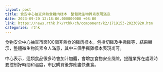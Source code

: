 ```yaml
---
layout: post
title: 食安中心抽查非熱食雞肉樣本　整體微生物質素表現滿意
date: 2023-09-20 12:18:06.000000000 +08:00
link: https://news.rthk.hk/rthk/ch/component/k2/1719153-20230920.htm
categories: rthk
---
```


食物安全中心抽查市面100個非熱食的雞肉樣本，包括切雞及手撕雞等，結果顯示，整體微生物質素令人滿意，其中三個手撕雞樣本表現尚可。 

中心表示，這類食品很多時會加汁加醬，會增加食物安全風險，提醒業界在處理時要控制好時間和溫度，市民購買後亦應盡快進食。
